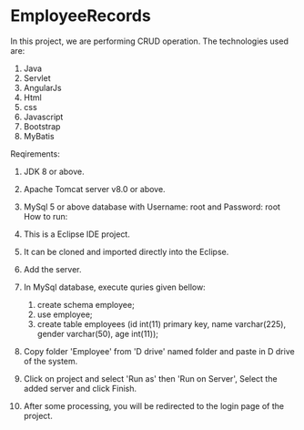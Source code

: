 # EmployeeRecords
In this project, we are performing CRUD operation.
The technologies used are:
1. Java
2. Servlet
3. AngularJs
4. Html
5. css
6. Javascript
7. Bootstrap
8. MyBatis


Reqirements:
1. JDK 8 or above.
2. Apache Tomcat server v8.0 or above.
3. MySql 5 or above database with Username: root and Password: root
How to run:
1. This is a Eclipse IDE project.
2. It can be cloned and imported directly into the Eclipse.
3. Add the server.
4. In MySql database, execute quries given bellow:
    1. create schema employee;
    2. use employee;
    3. create table employees (id int(11) primary key, name varchar(225), gender varchar(50), age int(11)); 
 
5. Copy folder 'Employee' from 'D drive' named folder and paste in D drive of the system.
6. Click on project and select 'Run as' then 'Run on Server', Select the added server and click Finish.
7. After some processing, you will be redirected to the login page of the project.
